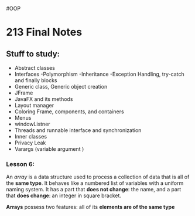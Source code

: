 #OOP 
# 213 Final Notes
## Stuff to study:
- Abstract classes
- Interfaces
-Polymorphism
-Inheritance
-Exception Handling, try-catch and finally blocks
- Generic class, Generic object creation
- JFrame
- JavaFX and its methods
- Layout manager
- Coloring Frame, components, and containers
- Menus
- windowListner
- Threads and runnable interface and synchronization
- Inner classes
- Privacy Leak
- Varargs  (variable argument )

### Lesson 6:

An *array* is a data structure used to process a collection of data that is all of the **same type**. It behaves like a numbered list of variables with a uniform naming system. It has a part that  **does not change**: the name, and a part that **does change**: an integer in square bracket.

**Arrays** possess two features: all of its **elements are of the same type**
 
